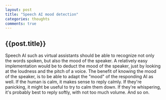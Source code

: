 ```yaml
---
layout: post
title: "Speech AI mood detection"
categories: thoughts
comments: true
---
```


<h2>{{post.title}}</h2>

Speech AI such as virtual assistants should be able to recognize not only the words spoken, but also the mood of the speaker.
A relatively easy implementation would be to deduct the mood of the speaker, just by looking at the loudness and the pitch of a voice.
The benefit of knowing the mood of the speaker, is to be able to adapt the "mood" of the responding AI as well.
If the human is calm, it makes sense to reply calmly.
If they're panicking, it might be useful to try to calm them down.
If they're whispering, it's probably best to reply softly, with not too much volume.
And so on.

